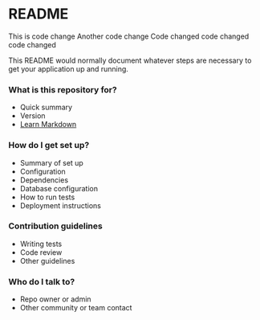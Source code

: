 # README #
This is  code change
Another code change
Code changed
code changed
code changed

This README would normally document whatever steps are necessary to get your application up and running.

### What is this repository for? ###

* Quick summary
* Version
* [Learn Markdown](https://bitbucket.org/tutorials/markdowndemo)

### How do I get set up? ###

* Summary of set up
* Configuration
* Dependencies
* Database configuration
* How to run tests
* Deployment instructions

### Contribution guidelines ###

* Writing tests
* Code review
* Other guidelines

### Who do I talk to? ###

* Repo owner or admin
* Other community or team contact
